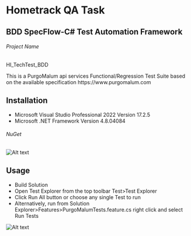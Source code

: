 # Hometrack QA Task
## BDD SpecFlow-C# Test Automation Framework 
###### Project Name
HI_TechTest_BDD <br>
<p>This is a PurgoMalum api services Functional/Regression Test Suite based on the available specification https://www.purgomalum.com </p>

## Installation
- Microsoft Visual Studio Professional 2022 Version 17.2.5
- Microsoft .NET Framework Version 4.8.04084

###### NuGet


![Alt text](https://github.com/hamid733/HI_ZooplaTechTest/blob/6ff8088f0010c5ab2edd0ef4dd626bea98c43e7b/Image1.jpg?raw=true "NuGet Packages")


## Usage
- Build Solution 
- Open Test Explorer from the top toolbar Test>Test Explorer
- Click Run All button or choose any single Test to run
- Alternatively, run from Solution Explorer>Features>PurgoMalumTests.feature.cs right click and select Run Tests

![Alt text](https://github.com/hamid733/HI_ZooplaTechTest/blob/41e1fc62d014af759b980d7c50cfec33ecd0c626/TestExplorer.PNG "Test Explorer")
